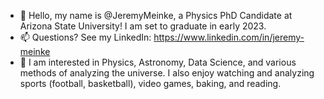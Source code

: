 - 👋 Hello, my name is @JeremyMeinke, a Physics PhD Candidate at Arizona State University! I am set to graduate in early 2023.
- 📫 Questions? See my LinkedIn: https://www.linkedin.com/in/jeremy-meinke
- 👀 I am interested in Physics, Astronomy, Data Science, and various methods of analyzing the universe.  I also enjoy watching and analyzing sports (football, basketball), video games, baking, and reading.

<!---
JeremyMeinke/JeremyMeinke is a ✨ special ✨ repository because its `README.md` (this file) appears on your GitHub profile.
You can click the Preview link to take a look at your changes.
--->
